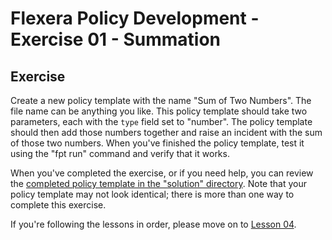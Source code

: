 # Flexera Policy Development - Exercise 01 - Summation

## Exercise

Create a new policy template with the name "Sum of Two Numbers". The file name can be anything you like. This policy template should take two parameters, each with the `type` field set to "number". The policy template should then add those numbers together and raise an incident with the sum of those two numbers. When you've finished the policy template, test it using the "fpt run" command and verify that it works.

When you've completed the exercise, or if you need help, you can review the [completed policy template in the "solution" directory](https://github.com/flexera-public/policy_engine_training/blob/main/exercises/01_summation/solution/summation.pt). Note that your policy template may not look identical; there is more than one way to complete this exercise.

If you're following the lessons in order, please move on to [Lesson 04](https://github.com/flexera-public/policy_engine_training/blob/main/lessons/04_escalations/README.md).
